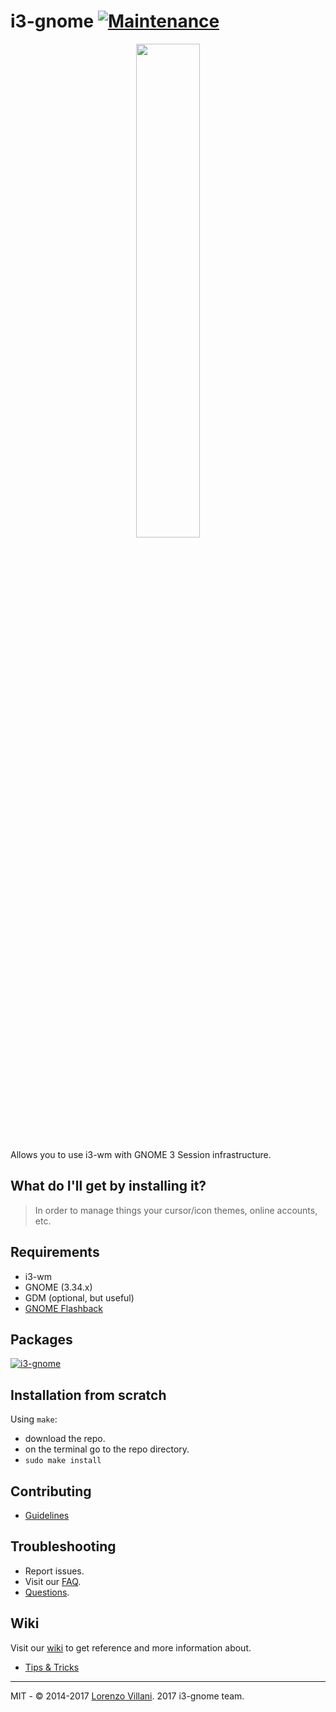 # i3-gnome [![Maintenance](https://img.shields.io/maintenance/yes/2020.svg)]()

<p align="center">
  <img src="https://i.imgur.com/Ia1pJUK.png" width="45%" height="45%">
</p>

Allows you to use i3-wm with GNOME 3 Session infrastructure.


## What do I'll get by installing it?
> In order to manage things your cursor/icon themes, online accounts, etc.


## Requirements
* i3-wm
* GNOME (3.34.x)
* GDM (optional, but useful)
* [GNOME Flashback](https://github.com/i3-gnome/i3-gnome/wiki/Tips-&-Tricks#gnome-flashback)

## Packages
[![i3-gnome](https://img.shields.io/aur/version/i3-gnome.svg?label=i3-gnome)](https://aur.archlinux.org/packages/i3-gnome/)

## Installation from scratch
Using `make`:
* download the repo.
* on the terminal go to the repo directory.
* `sudo make install`

## Contributing
* [Guidelines](https://github.com/i3-gnome/i3-gnome/wiki/Contributing)

## Troubleshooting
* Report issues.
* Visit our [FAQ](https://github.com/i3-gnome/i3-gnome/issues?q=is%3Aissue+sort%3Aupdated-desc+is%3Aclosed+label%3AFAQ).
* [Questions](https://github.com/i3-gnome/i3-gnome/labels/question).

## Wiki
Visit our [wiki](https://github.com/i3-gnome/i3-gnome/wiki) to get reference and more information about.
* [Tips & Tricks](https://github.com/i3-gnome/i3-gnome/wiki/Tips-&-Tricks)

---
MIT - © 2014-2017 [Lorenzo Villani](https://github.com/lvillani). 2017 i3-gnome team.

